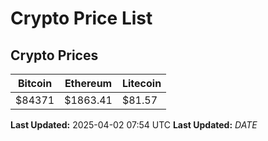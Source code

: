 # Crypto Price List

## Crypto Prices
| Bitcoin | Ethereum | Litecoin |
| ------- | -------- | -------- |
| $84371 | $1863.41 | $81.57 |
**Last Updated:** 2025-04-02 07:54 UTC
**Last Updated:** $DATE$
